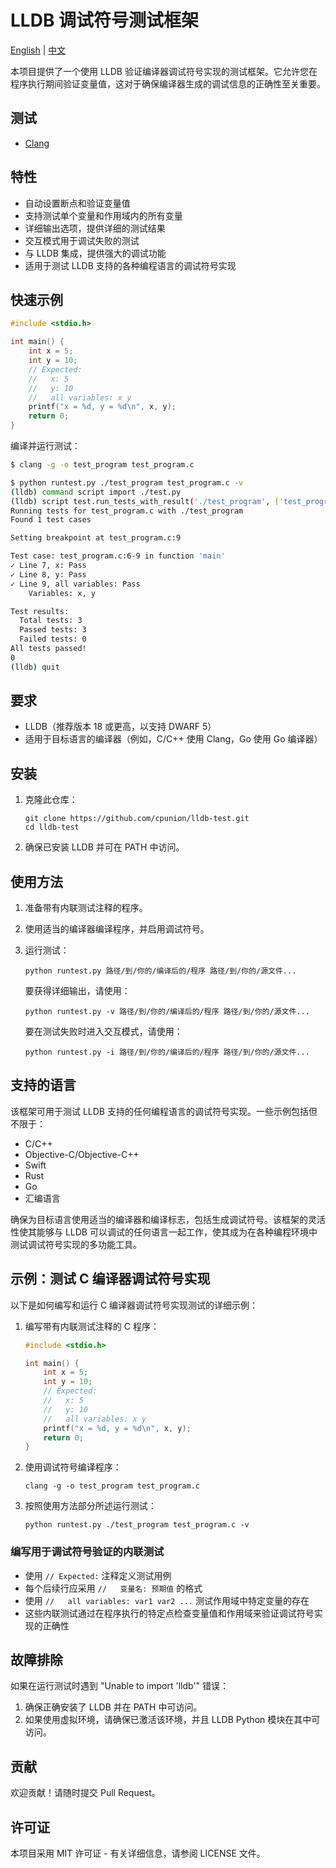 # LLDB 调试符号测试框架

[English](README.md) | [中文](README_zh.md)

本项目提供了一个使用 LLDB 验证编译器调试符号实现的测试框架。它允许您在程序执行期间验证变量值，这对于确保编译器生成的调试信息的正确性至关重要。

## 测试

- [Clang](clang/README.md)

## 特性

- 自动设置断点和验证变量值
- 支持测试单个变量和作用域内的所有变量
- 详细输出选项，提供详细的测试结果
- 交互模式用于调试失败的测试
- 与 LLDB 集成，提供强大的调试功能
- 适用于测试 LLDB 支持的各种编程语言的调试符号实现

## 快速示例

```c
#include <stdio.h>

int main() {
    int x = 5;
    int y = 10;
    // Expected:
    //   x: 5
    //   y: 10
    //   all variables: x y
    printf("x = %d, y = %d\n", x, y);
    return 0;
}
```

编译并运行测试：

```bash
$ clang -g -o test_program test_program.c

$ python runtest.py ./test_program test_program.c -v
(lldb) command script import ./test.py
(lldb) script test.run_tests_with_result('./test_program', ['test_program.c',], True, False, '/tmp/lldb_exit_code')
Running tests for test_program.c with ./test_program
Found 1 test cases

Setting breakpoint at test_program.c:9

Test case: test_program.c:6-9 in function 'main'
✓ Line 7, x: Pass
✓ Line 8, y: Pass
✓ Line 9, all variables: Pass
    Variables: x, y

Test results:
  Total tests: 3
  Passed tests: 3
  Failed tests: 0
All tests passed!
0
(lldb) quit
```

## 要求

- LLDB（推荐版本 18 或更高，以支持 DWARF 5）
- 适用于目标语言的编译器（例如，C/C++ 使用 Clang，Go 使用 Go 编译器）

## 安装

1. 克隆此仓库：

   ```
   git clone https://github.com/cpunion/lldb-test.git
   cd lldb-test
   ```

2. 确保已安装 LLDB 并可在 PATH 中访问。

## 使用方法

1. 准备带有内联测试注释的程序。

2. 使用适当的编译器编译程序，并启用调试符号。

3. 运行测试：

   ```
   python runtest.py 路径/到/你的/编译后的/程序 路径/到/你的/源文件...
   ```

   要获得详细输出，请使用：

   ```
   python runtest.py -v 路径/到/你的/编译后的/程序 路径/到/你的/源文件...
   ```

   要在测试失败时进入交互模式，请使用：

   ```
   python runtest.py -i 路径/到/你的/编译后的/程序 路径/到/你的/源文件...
   ```

## 支持的语言

该框架可用于测试 LLDB 支持的任何编程语言的调试符号实现。一些示例包括但不限于：

- C/C++
- Objective-C/Objective-C++
- Swift
- Rust
- Go
- 汇编语言

确保为目标语言使用适当的编译器和编译标志，包括生成调试符号。该框架的灵活性使其能够与 LLDB 可以调试的任何语言一起工作，使其成为在各种编程环境中测试调试符号实现的多功能工具。

## 示例：测试 C 编译器调试符号实现

以下是如何编写和运行 C 编译器调试符号实现测试的详细示例：

1. 编写带有内联测试注释的 C 程序：

   ```c
   #include <stdio.h>

   int main() {
       int x = 5;
       int y = 10;
       // Expected:
       //   x: 5
       //   y: 10
       //   all variables: x y
       printf("x = %d, y = %d\n", x, y);
       return 0;
   }
   ```

2. 使用调试符号编译程序：

   ```
   clang -g -o test_program test_program.c
   ```

3. 按照使用方法部分所述运行测试：

   ```
   python runtest.py ./test_program test_program.c -v
   ```

### 编写用于调试符号验证的内联测试

- 使用 `// Expected:` 注释定义测试用例
- 每个后续行应采用 `//   变量名: 预期值` 的格式
- 使用 `//   all variables: var1 var2 ...` 测试作用域中特定变量的存在
- 这些内联测试通过在程序执行的特定点检查变量值和作用域来验证调试符号实现的正确性

## 故障排除

如果在运行测试时遇到 "Unable to import 'lldb'" 错误：

1. 确保正确安装了 LLDB 并在 PATH 中可访问。
2. 如果使用虚拟环境，请确保已激活该环境，并且 LLDB Python 模块在其中可访问。

## 贡献

欢迎贡献！请随时提交 Pull Request。

## 许可证

本项目采用 MIT 许可证 - 有关详细信息，请参阅 LICENSE 文件。
